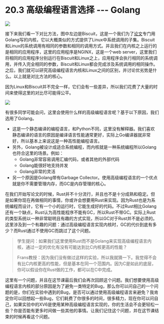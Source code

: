 # 20.3 高级编程语言选择 --- Golang

![](http://cdn.oyjy.top/copydir/2021-06-08-12:17:12-5855667015642185832)

接下来我们看一下对比方法，图中左边是Biscuit，这是一个我们为了[论文](https://pdos.csail.mit.edu/6.828/2020/readings/biscuit.pdf)专门用Golang写的内核，它以大概类似的方式提供了Linux中系统调用的子集。Biscuit和Linux的系统调用有相同的参数和相同的调用方式。并且我们在内核之上运行的是相同的应用程序，这里的应用程序是NGINX，这是一个web server，这里我们将相同的应用程序分别运行在Biscuit和Linux之上，应用程序会执行相同的系统调用，并传入完全相同的参数，Biscuit和Linux都会完成涉及系统调用的相同操作。之后，我们就可以研究高级编程语言内核和Linux之间的区别，并讨论优劣势是什么。以上就是对比方法的核心。

因为Linux和Biscuit并不完全一样，它们会有一些差异，所以我们花费了大量的时间来使得这里的对比尽可能得公平。

![](http://cdn.oyjy.top/copydir/2021-06-08-12:17:12--1078885036568568366)

有很多同学可能会问，这里会使用什么样的高级编程语言呢？基于以下原因，我们选用了Golang。

* 这是一个静态编译的编程语言，和Python不同，这里没有解释器。我们喜欢静态编译的语言的原因是编译语言性能通常更好，实际上Go编译器就非常好，所以基本上来说这是一种高性能编程语言。
* 另外，Golang被设计成适合系统编程，而内核就是一种系统编程所以Golang也符合这里的场景。例如：
  * Golang非常容易调用汇编代码，或者其他的外部代码
  * Golang能很好地支持并发
  * Golang非常的灵活
* 另一个原因是Golang带有Garbage Collector。使用高级编程语言的一个优点就是你不需要管理内存，而GC是内存管理的核心。

在我们开始写论文的时候，Rust并不十分流行，并且也不是十分成熟和稳定。但是如果你现在再做相同的事情，你或许会想要用Rust来实现。因为Rust也是为系统编程而设计，它有一个小的运行时，它能生成好的代码。不过Rust相比Golang还有一个缺点，Rust认为高性能程序不能有GC，所以Rust不带GC。实际上Rust的类型系统以一种非常聪明且有趣的方式实现，所以GC对于Rust并不是必须的。这里涉及到一个有趣的问题：通过高级编程语言实现内核时，GC的代价到底有多少？而Rust通过不使用GC而跳过了这个问题。

> 学生提问：如果我们这里使用Rust而不是Golang来实现高级编程语言内核，通过一定的优化有没有可能达到比C内核更高的性能？
>
> Frans教授：因为我们没有做过这样的实验，所以我就猜一下。我觉得不会有比C内核更高的性能，但是基本在同一个范围内。因为C是如此的底层，你可以假设你在Rust做的工作，都可以在C中完成。

这里有一个问题，并且在这节课最后我们会再次回顾这个问题。我们想要使用高级编程语言内核的部分原因是为了避免一类特定的Bug，那么你可以问自己的一个问题的是，你们在实验中遇到的Bug，是否可以通过使用高级编程语言来避免？我肯定你可以回想起一些Bug，它们耗费了你很多的时间，很多精力，现在你可以问自己，如果实验中的XV6是使用某种高级编程语言实现的，你的生活会不会更轻松一些？你是否能有更多时间做一些其他的事情。让我们记住这个问题，并在这节课结束的时候再看这个问题。


